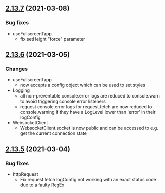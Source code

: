 <a name="2.13.7"></a>
## [2.13.7](https://github.com/chincoe/chayns-helper/compare/v2.13.6...v2.13.7) (2021-03-08)

### Bug fixes

* useFullscreenTapp
  * fix setHeight "force" parameter

<a name="2.13.6"></a>
## [2.13.6](https://github.com/chincoe/chayns-helper/compare/v2.13.5...v2.13.6) (2021-03-05)

### Changes

* useFullscreenTapp
  * now accepts a config object which can be used to set styles
* Logging  
  * all non-preventable console.error logs are reduced to console.warn to avoid triggering console error listeners
  * request console.error logs for request.fetch are now reduced to console.warning if they have a LogLevel lower than 'error' in their logConfig
* WebsocketClient
  * WebsocketClient.socket is now public and can be accessed to e.g. get the current connection state

<a name="2.13.5"></a>
## [2.13.5](https://github.com/chincoe/chayns-helper/compare/v2.13.4...v2.13.5) (2021-03-04)

### Bug fixes

* httpRequest
  * Fix request.fetch logConfig not working with an exact status code due to a faulty RegEx
